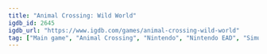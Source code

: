 ```yaml
---
title: "Animal Crossing: Wild World"
igdb_id: 2645
igdb_url: "https://www.igdb.com/games/animal-crossing-wild-world"
tag: ["Main game", "Animal Crossing", "Nintendo", "Nintendo EAD", "Simulator", "Single player", "Multiplayer", "Bird view / Isometric", "Business", "Sandbox"]
---
```


